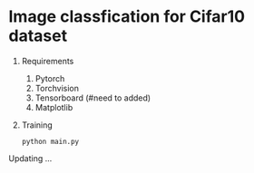 # Image classfication for Cifar10 dataset

1. Requirements
   1. Pytorch
   2. Torchvision
   3. Tensorboard (#need to added)
   4. Matplotlib 

2. Training
    ```
    python main.py
    ```


Updating ...
